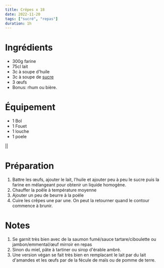 ```yaml
---
title: Crêpes x 18
date: 2022-11-20
tags: ["sucré", "repas"]
duration: 1h
---
```


# Ingrédients

+ 300g farine
+ 75cl lait
+ 3c à soupe d'huile
+ 3c à soupe de [sucre](/recettes/sucre-maison)
+ 3 œufs
+ Bonus: rhum ou bière.

# Équipement

+ 1 Bol
+ 1 Fouet
+ 1 louche
+ 1 poele

||
# Préparation

1. Battre les œufs, ajouter le lait, l'huile et ajouter peu à peu le sucre puis la farine en mélangeant
pour obtenir un liquide homogène.
2. Chauffer la poêle à température moyenne
3. Ajouter un peu de beurre à la poële
4. Cuire les crêpes une par une. On peut la retourner quand le contour commence à brunir.

# Notes

1. Se garnit très bien avec de la saumon fumé/sauce tartare/ciboulette ou jambon/emmental/œuf mirroir en
repas
2. Sinon du miel, pâte à tartiner ou sirop d'érable ambré.
3. Une version végan se fait très bien en remplacant le lait par du lait d'amandes et les œufs par de la
fécule de maïs ou de pomme de terre.